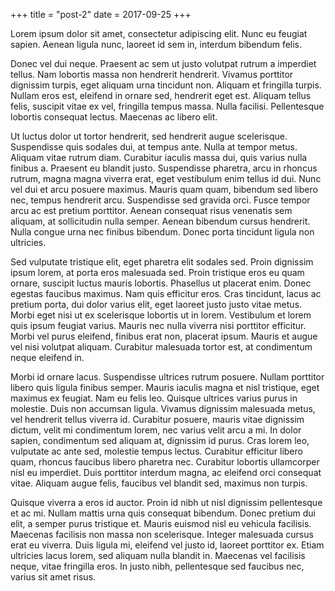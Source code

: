 +++
title = "post-2"
date = 2017-09-25
+++

Lorem ipsum dolor sit amet, consectetur adipiscing elit. Nunc eu feugiat sapien. Aenean ligula nunc, laoreet id sem in, interdum bibendum felis.

<!-- more -->

Donec vel dui neque. Praesent ac sem ut justo volutpat rutrum a imperdiet tellus. Nam lobortis massa non hendrerit hendrerit. Vivamus porttitor dignissim turpis, eget aliquam urna tincidunt non. Aliquam et fringilla turpis. Nullam eros est, eleifend in ornare sed, hendrerit eget est. Aliquam tellus felis, suscipit vitae ex vel, fringilla tempus massa. Nulla facilisi. Pellentesque lobortis consequat lectus. Maecenas ac libero elit.

Ut luctus dolor ut tortor hendrerit, sed hendrerit augue scelerisque. Suspendisse quis sodales dui, at tempus ante. Nulla at tempor metus. Aliquam vitae rutrum diam. Curabitur iaculis massa dui, quis varius nulla finibus a. Praesent eu blandit justo. Suspendisse pharetra, arcu in rhoncus rutrum, magna magna viverra erat, eget vestibulum enim tellus id dui. Nunc vel dui et arcu posuere maximus. Mauris quam quam, bibendum sed libero nec, tempus hendrerit arcu. Suspendisse sed gravida orci. Fusce tempor arcu ac est pretium porttitor. Aenean consequat risus venenatis sem aliquam, at sollicitudin nulla semper. Aenean bibendum cursus hendrerit. Nulla congue urna nec finibus bibendum. Donec porta tincidunt ligula non ultricies.

Sed vulputate tristique elit, eget pharetra elit sodales sed. Proin dignissim ipsum lorem, at porta eros malesuada sed. Proin tristique eros eu quam ornare, suscipit luctus mauris lobortis. Phasellus ut placerat enim. Donec egestas faucibus maximus. Nam quis efficitur eros. Cras tincidunt, lacus ac pretium porta, dui dolor varius elit, eget laoreet justo justo vitae metus. Morbi eget nisi ut ex scelerisque lobortis ut in lorem. Vestibulum et lorem quis ipsum feugiat varius. Mauris nec nulla viverra nisi porttitor efficitur. Morbi vel purus eleifend, finibus erat non, placerat ipsum. Mauris et augue vel nisi volutpat aliquam. Curabitur malesuada tortor est, at condimentum neque eleifend in.

Morbi id ornare lacus. Suspendisse ultrices rutrum posuere. Nullam porttitor libero quis ligula finibus semper. Mauris iaculis magna et nisl tristique, eget maximus ex feugiat. Nam eu felis leo. Quisque ultrices varius purus in molestie. Duis non accumsan ligula. Vivamus dignissim malesuada metus, vel hendrerit tellus viverra id. Curabitur posuere, mauris vitae dignissim dictum, velit mi condimentum lorem, nec varius velit arcu a mi. In dolor sapien, condimentum sed aliquam at, dignissim id purus. Cras lorem leo, vulputate ac ante sed, molestie tempus lectus. Curabitur efficitur libero quam, rhoncus faucibus libero pharetra nec. Curabitur lobortis ullamcorper nisl eu imperdiet. Duis porttitor interdum magna, ac eleifend orci consequat vitae. Aliquam augue felis, faucibus vel blandit sed, maximus non turpis.

Quisque viverra a eros id auctor. Proin id nibh ut nisl dignissim pellentesque et ac mi. Nullam mattis urna quis consequat bibendum. Donec pretium dui elit, a semper purus tristique et. Mauris euismod nisl eu vehicula facilisis. Maecenas facilisis non massa non scelerisque. Integer malesuada cursus erat eu viverra. Duis ligula mi, eleifend vel justo id, laoreet porttitor ex. Etiam ultricies lacus lorem, sed aliquam nulla blandit in. Maecenas vel facilisis neque, vitae fringilla eros. In justo nibh, pellentesque sed faucibus nec, varius sit amet risus.
